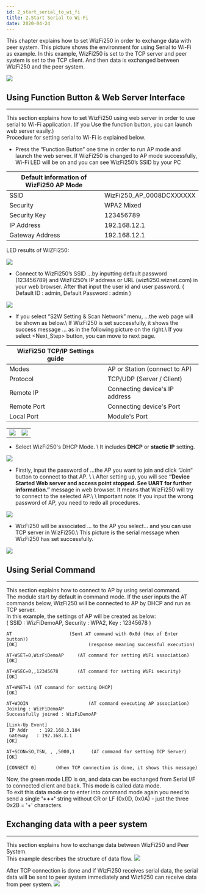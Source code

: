 ```yaml
---
id: 2_start_serial_to_wi_fi
title: 2.Start Serial to Wi-Fi
date: 2020-04-24
---
```


This chapter explains how to set WizFi250 in order to exchange data with
peer system. This picture shows the environment for using Serial to
Wi-Fi as example. In this example, WizFi250 is set to the TCP server and
peer system is set to the TCP client. And then data is exchanged between
WizFi250 and the peer system.

![](/img/products/wizfi250/wizfi250qsg/wizfi250qsg-2.png)

## Using Function Button & Web Server Interface

-----

This section explains how to set WizFi250 using web server in order to
use serial to Wi-Fi application. (If you Use the function button, you
can launch web server easily.)  
Procedure for setting serial to Wi-Fi is explained below.

  - Press the “Function Button” one time in order to run AP mode and
    launch the web server. If WizFi250 is changed to AP mode
    successfully, Wi-Fi LED will be on and you can see WizFi250’s SSID
    by your PC

| Default information of WizFi250 AP Mode |                            |
| --------------------------------------- | -------------------------- |
| SSID                                    | WizFi250\_AP\_0008DCXXXXXX |
| Security                                | WPA2 Mixed                 |
| Security Key                            | 123456789                  |
| IP Address                              | 192.168.12.1               |
| Gateway Address                         | 192.168.12.1               |

LED results of WIZFI250:

![](/img/products/wizfi250/wizfi250qsg/wizfi250_leds.png)

 * Connect to WizFi250’s SSID …by inputting default password (123456789) and WizFi250’s IP address or URL (wizfi250.wiznet.com) in your web browser. After that input the user id and user password. ( Default ID : admin, Default Password : admin )

![](/img/products/wizfi250/wizfi250qsg/wizfi250qsg-3.png)

 * If you select “S2W Setting & Scan Network” menu, …the web page will be shown as below.\\ If WizFi250 is set successfully, it shows the success message … as in the following picture on the right.\\ If you select <Next_Step> button, you can move to next page. 


| WizFi250 TCP/IP Settings guide |                                |
| ------------------------------ | ------------------------------ |
| Modes                          | AP or Station (connect to AP)  |
| Protocol                       | TCP/UDP (Server / Client)      |
| Remote IP                      | Connecting device's IP address |
| Remote Port                    | Connecting device's Port       |
| Local Port                     | Module's Port                  |

|                                                       |                                                       |
| ----------------------------------------------------- | ----------------------------------------------------- |
| ![](/img/products/wizfi250/wizfi250qsg/wizfi250qsg-4.png) | ![](/img/products/wizfi250/wizfi250qsg/wizfi250qsg-5.png) |


 * Select WizFi250's DHCP Mode. \\   It includes __DHCP__ or __stactic IP__ setting.


![](/img/products/wizfi250/wizfi250qsg/wizfi250qsg-5-1.png)


 * Firstly, input the password of …the AP you want to join and click “Join“ button to connect to that AP. \\ \\ After setting up, you will see **“Device Started Web server and access point stopped. See UART for further information.”** message in web browser. It means that WizFi250 will try to connect to the selected AP.\\ \\ Important note: If you input the wrong password of AP, you need to redo all procedures.


![](/img/products/wizfi250/wizfi250qsg/wizfi250qsg-6.png)


 * WizFi250 will be associated … to the AP you select… and you can use TCP server in WizFi250.\\ This picture is the serial message when WizFi250 has set successfully.


![](/img/products/wizfi250/wizfi250qsg/wizfi250qsg-7.png)


## Using Serial Command

-----

This section explains how to connect to AP by using serial command.  
The module start by default in command mode. If the user inputs the AT
commands below, WizFi250 will be connected to AP by DHCP and run as TCP
server.  
In this example, the settings of AP will be created as below:  
( SSID : WizFiDemoAP, Security : WPA2, Key : 12345678 )

    AT                     (Sent AT command with 0x0d (Hex of Enter button))
    [OK]                          (response meaning successful execution)

    AT+WSET=0,WizFiDemoAP     (AT command for setting WiFi association)
    [OK]

    AT+WSEC=0,,12345678       (AT command for setting WiFi security)
    [OK]

    AT+WNET=1 (AT command for setting DHCP)
    [OK]

    AT+WJOIN                      (AT command executing AP association)
    Joining : WizFiDemoAP
    Successfully joined : WizFiDemoAP

    [Link-Up Event]
     IP Addr    : 192.168.3.104
     Gateway   : 192.168.3.1
    [OK]

    AT+SCON=SO,TSN, , ,5000,1      (AT command for setting TCP Server)
    [OK]

    [CONNECT 0]       (When TCP connection is done, it shows this message)
 

Now, the green mode LED is on, and data can be exchanged from Serial I/F
to connected client and back. This mode is called data mode.  
To exit this data mode or to enter into command mode again you need to
send a single **'+++'** string without CR or LF (0x0D, 0x0A) - just the
three 0x2B = '+' characters.

## Exchanging data with a peer system

-----

This section explains how to exchange data between WizFi250 and Peer
System.  
This example describes the structure of data flow.
![](/img/products/wizfi250/wizfi250qsg/wizfi250qsg-8.png)

After TCP connection is done and if WizFi250 receives serial data, the
serial data will be sent to peer system immediately and Wizfi250 can
receive data from peer system.
![](/img/products/wizfi250/wizfi250qsg/wizfi250qsg-9.png)
